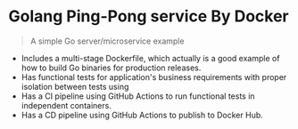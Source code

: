# Golang Ping-Pong service By Docker
> A simple Go server/microservice example

  - Includes a multi-stage Dockerfile, which actually is a good example of how to build Go binaries for production releases.
  - Has functional tests for application's business requirements with proper isolation between tests using
  - Has a CI pipeline using GitHub Actions to run functional tests in independent containers.
  - Has a CD pipeline using GitHub Actions to publish to Docker Hub.
